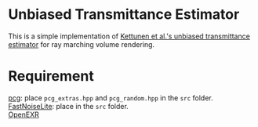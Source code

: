 # Unbiased Transmittance Estimator
This is a simple implementation of [Kettunen et al.'s unbiased transmittance estimator](https://arxiv.org/abs/2102.10294) for ray marching volume rendering.

# Requirement
[pcg](https://www.pcg-random.org/download.html): place `pcg_extras.hpp` and `pcg_random.hpp` in the `src` folder.  
[FastNoiseLite](https://github.com/Auburn/FastNoiseLite/blob/master/Cpp/FastNoiseLite.h): place in the `src` folder.  
[OpenEXR](https://openexr.com/en/latest/)
